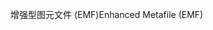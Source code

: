 <span data-ttu-id="58356-101">增强型图元文件 (EMF)</span><span class="sxs-lookup"><span data-stu-id="58356-101">Enhanced Metafile (EMF)</span></span>